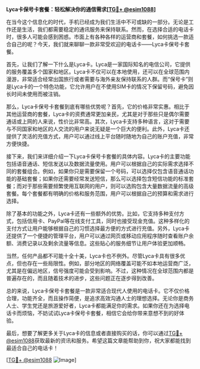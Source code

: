 **Lyca卡保号卡套餐：轻松解决你的通信需求[[TG💪+ @esim1088](https://t.me/s/esim1088)]**

在当今这个信息化的时代，手机已经成为我们生活中不可或缺的一部分。无论是工作还是生活，我们都需要稳定的通讯服务来保持联系。然而，在选择合适的电话卡时，很多人可能会感到困惑。市面上有各种各样的运营商和套餐，如何挑选一款适合自己的呢？今天，我们就来聊聊一款非常受欢迎的电话卡——Lyca卡保号卡套餐。

首先，让我们了解一下什么是Lyca卡。Lyca是一家国际知名的电信公司，它提供的服务覆盖多个国家和地区。Lyca卡不仅可以在本地使用，还可以在全球范围内漫游，非常适合经常出国旅行或者需要与海外亲友保持联系的人群。而“保号卡”则是Lyca卡的一个特色功能，它允许用户在不使用SIM卡的情况下保留号码，避免因长时间未使用而被注销。

那么，Lyca卡保号卡套餐到底有哪些优势呢？首先，它的价格非常实惠。相比于其他运营商的套餐，Lyca卡的资费通常更加亲民，尤其是对于那些只是偶尔需要通话或上网的人来说，性价比非常高。其次，Lyca卡支持多种语言，这对于需要与不同国家和地区的人交流的用户来说无疑是一个巨大的便利。此外，Lyca卡还提供了灵活的充值方式，用户可以通过线上平台随时随地为自己的账户充值，非常方便快捷。

接下来，我们来详细介绍一下Lyca卡保号卡套餐的具体内容。Lyca卡的主要功能包括语音通话、短信发送以及数据流量使用。用户可以根据自己的实际需求选择不同的套餐组合。例如，如果你只是需要保留一个号码，可以选择仅包含语音通话功能的基础套餐；如果你还需要经常发送短信，那么可以选择包含短信功能的标准套餐；而对于那些需要频繁使用互联网的用户，则可以选购包含大量数据流量的高级套餐。每个套餐都有明确的价格和服务范围，用户可以根据自己的预算和需求进行选择。

除了基本的功能之外，Lyca卡还有一些额外的优势。比如，它支持多种支付方式，包括信用卡、PayPal等在线支付工具，同时也接受现金充值。这种多样化的支付方式让用户能够根据自己的习惯选择最方便的方式进行充值。另外，Lyca卡还提供了一个便捷的管理平台，用户可以通过网页或移动应用程序随时查看账户余额、消费记录以及剩余流量等信息。这些贴心的服务细节让用户体验更加顺畅。

当然，任何产品都不可能十全十美，Lyca卡也不例外。尽管Lyca卡具有很多优点，但也存在一些局限性。例如，部分地区的网络覆盖可能不如本地运营商广泛，尤其是在偏远地区，信号强度可能会受到影响。不过，这种情况在全球范围内都是普遍存在的，而且随着技术的进步，这些问题正在逐步得到改善。

总的来说，Lyca卡保号卡套餐是一款非常适合现代人使用的电话卡。它不仅价格合理，功能齐全，而且操作简便，是追求高效沟通人士的理想选择。无论你是商务人士、学生党还是旅游爱好者，Lyca卡都能满足你的需求。如果你还在为选择电话卡而烦恼，不妨试试Lyca卡保号卡套餐，相信它会给你带来意想不到的好体验。

最后，想要了解更多关于Lyca卡的信息或者直接购买的话，你可以通过[TG💪+ @esim1088](https://t.me/s/esim1088)获取最新的资讯和服务。希望这篇文章能帮助到你，祝大家都能找到最适合自己的电话卡！

[[TG💪+ @esim1088](https://t.me/s/esim1088) ![Image](https://i.postimg.cc/4NQfJmqS/Snipaste-2025-05-13-00-14-12.png)]